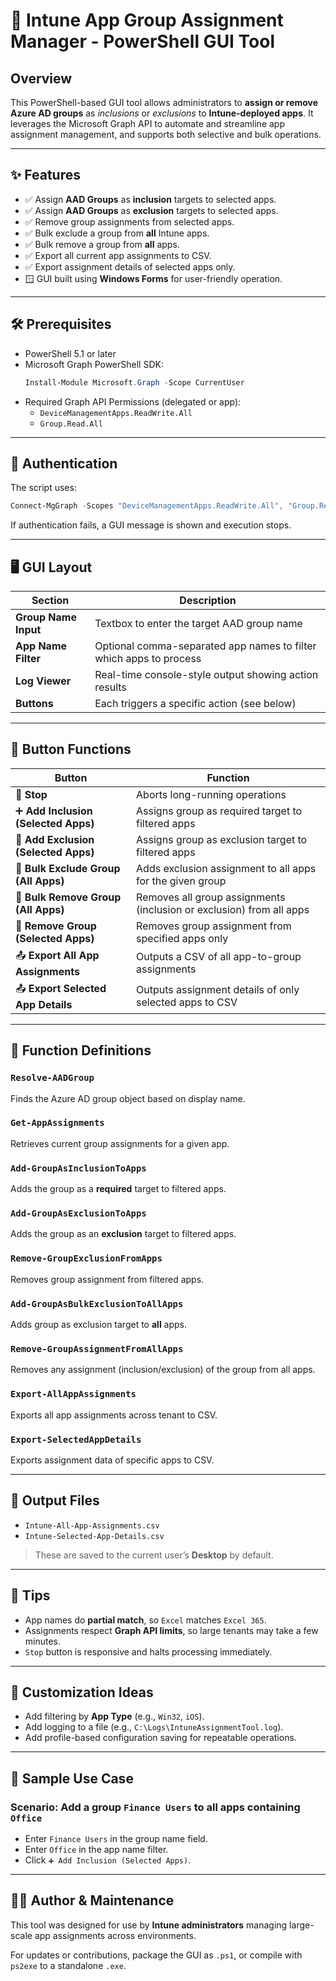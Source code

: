 # 📘 Intune App Group Assignment Manager - PowerShell GUI Tool

## Overview

This PowerShell-based GUI tool allows administrators to **assign or remove Azure AD groups** as *inclusions* or *exclusions* to **Intune-deployed apps**. It leverages the Microsoft Graph API to automate and streamline app assignment management, and supports both selective and bulk operations.

---

## ✨ Features

- ✅ Assign **AAD Groups** as **inclusion** targets to selected apps.
- ✅ Assign **AAD Groups** as **exclusion** targets to selected apps.
- ✅ Remove group assignments from selected apps.
- ✅ Bulk exclude a group from **all** Intune apps.
- ✅ Bulk remove a group from **all** apps.
- ✅ Export all current app assignments to CSV.
- ✅ Export assignment details of selected apps only.
- 🪟 GUI built using **Windows Forms** for user-friendly operation.

---

## 🛠 Prerequisites

- PowerShell 5.1 or later
- Microsoft Graph PowerShell SDK:
  ```powershell
  Install-Module Microsoft.Graph -Scope CurrentUser
  ```
- Required Graph API Permissions (delegated or app):
  - `DeviceManagementApps.ReadWrite.All`
  - `Group.Read.All`

---

## 🔐 Authentication

The script uses:
```powershell
Connect-MgGraph -Scopes "DeviceManagementApps.ReadWrite.All", "Group.Read.All"
```
If authentication fails, a GUI message is shown and execution stops.

---

## 🖥️ GUI Layout

| Section | Description |
|--------|-------------|
| **Group Name Input** | Textbox to enter the target AAD group name |
| **App Name Filter** | Optional comma-separated app names to filter which apps to process |
| **Log Viewer** | Real-time console-style output showing action results |
| **Buttons** | Each triggers a specific action (see below) |

---

## 🚀 Button Functions

| Button | Function |
|--------|----------|
| 🛑 **Stop** | Aborts long-running operations |
| ➕ **Add Inclusion (Selected Apps)** | Assigns group as required target to filtered apps |
| 🚫 **Add Exclusion (Selected Apps)** | Assigns group as exclusion target to filtered apps |
| 🚫 **Bulk Exclude Group (All Apps)** | Adds exclusion assignment to all apps for the given group |
| 🧹 **Bulk Remove Group (All Apps)** | Removes all group assignments (inclusion or exclusion) from all apps |
| 🧹 **Remove Group (Selected Apps)** | Removes group assignment from specified apps only |
| 📤 **Export All App Assignments** | Outputs a CSV of all app-to-group assignments |
| 📤 **Export Selected App Details** | Outputs assignment details of only selected apps to CSV |

---

## 🧩 Function Definitions

### `Resolve-AADGroup`
Finds the Azure AD group object based on display name.

### `Get-AppAssignments`
Retrieves current group assignments for a given app.

### `Add-GroupAsInclusionToApps`
Adds the group as a **required** target to filtered apps.

### `Add-GroupAsExclusionToApps`
Adds the group as an **exclusion** target to filtered apps.

### `Remove-GroupExclusionFromApps`
Removes group assignment from filtered apps.

### `Add-GroupAsBulkExclusionToAllApps`
Adds group as exclusion target to **all** apps.

### `Remove-GroupAssignmentFromAllApps`
Removes any assignment (inclusion/exclusion) of the group from all apps.

### `Export-AllAppAssignments`
Exports all app assignments across tenant to CSV.

### `Export-SelectedAppDetails`
Exports assignment data of specific apps to CSV.

---

## 📄 Output Files

- `Intune-All-App-Assignments.csv`
- `Intune-Selected-App-Details.csv`

> These are saved to the current user’s **Desktop** by default.

---

## 📌 Tips

- App names do **partial match**, so `Excel` matches `Excel 365`.
- Assignments respect **Graph API limits**, so large tenants may take a few minutes.
- `Stop` button is responsive and halts processing immediately.

---

## 🔧 Customization Ideas

- Add filtering by **App Type** (e.g., `Win32`, `iOS`).
- Add logging to a file (e.g., `C:\Logs\IntuneAssignmentTool.log`).
- Add profile-based configuration saving for repeatable operations.

---

## 📎 Sample Use Case

### Scenario: Add a group `Finance Users` to all apps containing `Office`
- Enter `Finance Users` in the group name field.
- Enter `Office` in the app name filter.
- Click `➕ Add Inclusion (Selected Apps)`.

---

## 👨‍💻 Author & Maintenance

This tool was designed for use by **Intune administrators** managing large-scale app assignments across environments.

For updates or contributions, package the GUI as `.ps1`, or compile with `ps2exe` to a standalone `.exe`.
